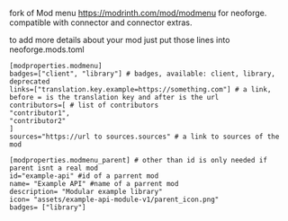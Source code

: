fork of Mod menu https://modrinth.com/mod/modmenu for neoforge. compatible with connector and connector extras. 

to add more details about your mod just put those lines into neoforge.mods.toml

```
[modproperties.modmenu] 
badges=["client", "library"] # badges, available: client, library, deprecated
links=["translation.key.example=https://something.com"] # a link, before = is the translation key and after is the url
contributors=[ # list of contributors
"contributor1",
"contributor2"
]
sources="https://url to sources.sources" # a link to sources of the mod

[modproperties.modmenu_parent] # other than id is only needed if parent isnt a real mod
id="example-api" #id of a parrent mod
name= "Example API" #name of a parrent mod
description= "Modular example library"
icon= "assets/example-api-module-v1/parent_icon.png"
badges= ["library"]
```
